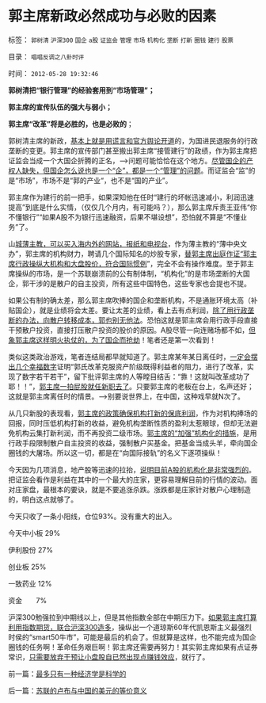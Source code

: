 # 郭主席新政必然成功与必败的因素

标签： `郭树清` `沪深300` `国企` `a股` `证监会` `管理` `市场` `机构化` `垄断` `打新` `圈钱` `建行` `股票` 

目录： `唱唱反调之八卦时评`

时间： `2012-05-28 19:32:46`

**郭树清把“银行管理”的经验套用到“市场管理”；**

**郭主席的宣传队伍的强大与弱小；**

**郭主席“改革”将是必胜的，也是必败的**；

郭树清主席的新政，[基本上就是用谎言和官方舆论开道](../../../2012/5/25/政策话语权与个人责任成反比.md)的，为国进民退服务的行政垄断的变更。郭主席的宣传部门甚至搬出郭主席“接管建行”的政绩，作为郭主席把证监会当成一个大国企折腾的正名，——>问题可能恰恰在这个地方。[尽管国企的产权人缺失，但国企怎么说也是一个“企”，都是一个“管理”的问题](../../../2011/2/8/为什么引入数学的“经济学”都是伪科学？.md)。而证监会“监”的是“市场”，市场不是“郭的产业“，也不是“国的产业”。

郭主席作为建行的前一把手，如果深知他在任时“建行的坏帐迅速减小，利润迅速提高”到底是什么实情，（仅仅几个月内，有可能吗？），那么郭主席斥责王亚伟“你不懂银行”“如果A股不为银行迅速融资，后果不堪设想”，恐怕就不算是“不懂业务”了。

山[城薄主教，可以买入海内外的网站，报纸和电视台](../../../2008/11/8/凤凰卫视变成袁黑台，委实不智.md)，作为薄主教的“薄中央文办”，郭主席的机构财力，聘请几个国际知名的炒股专家，[替郭主席出庭作证“郭主席行政操纵大机构和大盘股价，符合国际惯例](../../../2012/5/14/元首原则的两个凡是和拨乱反正.md)”，完全不会有操作难度。至于郭主席操纵的市场，是一个苏联崩溃前的公有制体制，“机构化”的是市场垄断的大国企，郭干涉的是散户的自主投资，所有这些中国特色，这些专家也会提也不提。

如果公有制的确太差，那么郭主席吹捧的国企和垄断机构，不是通胀环境太高（补贴国企），就是业绩将会太差。要让太差的业绩，看上去有点利润，[除了用行政垄断的办法，向散户转移成本，郭也别无他法](../../../2012/5/15/万一出现改革旗号下的国进民退，您有思想准备吗？.md)。恐怕这就是郭主席会用行政手段直接干预散户投资，直接打压散户投资的股价的原因。A股尽管一向连赌场都不如，[但象郭主席这样明火执仗的，为了国企而抢劫](../../../2012/5/16/对郭树清主席和改革，最真诚的善意！.md)！笔者还是第一次看到！

类似这类政治游戏，笔者连结局都早就知道了。郭主席某年某日离任时，[一定会摆出几个幸福数字](../../../2011/12/30/特色数字定律，美式数字的自私自利.md)证明“郭氏改革克服资产阶级既得利益者的阻力，进行了改革，实现了数字若干若干”，留下批评郭主席的人等瞠目结舌：“靠！这就叫改革成功了耶！！”，[郭主席一拍屁股就任新职去了](../../../2012/5/17/强盗逻辑是要付出代价的，郭主席将付出谁的代价？.md)。只要郭主席的老板在台上，名声还好；这就是郭主席离任时的情景。——>别要说世界上，在中国，这种戏早就N次了。

从几只新股的表现看，[郭主席的政策确保机构打新的保底利润](../../../2012/1/30/新股改革从取缔“机构无风险垄断暴利特权”入手.md)，作为对机构捧场的回报，同时压低机构打新的收益，避免机构垄断性质的盈利太惹眼球，但却无法避免机构云集打新利润，而不再投资二级市场。[郭主席的“加强”机构化的措施](../../../2012/1/5/A股机构化超过60-，还打压小盘股，就注定大熊市.md)，是用行政手段限制散户自主投资的收益，强制散户买基金。把基金当成头羊，牵向国企圈钱的大屠场。所以这一切，都是在“向国际接轨”的名义下逐项操纵！

今天因为几项消息，地产股等迅速的拉抬，[说明目前A股的机构化是非常强烈的](../../../2012/1/12/股市中的民主机制，西方基金和东方机构化.md)。把证监会看作是利益在其中的一个最大的庄家，更容易理解目前的行情的波动。面对庄家盘，最根本的要诀，就是不要追涨杀跌。涨跌都是庄家针对散户心理制造的，明白这点就够了。

今天只收了一条小阳线，仓位93%。没有重大的出入。

今天中小板 29%

伊利股份 27%

创业板 25%

一致药业 12%

资金　　7%

沪深300勉强拉到中期线以上，但是其他指数全部在中期压力下。[如果郭主席打算利用指数期货，联合沪深300造多](../../../2012/3/29/期货指数是机构化操纵出大熊市的祸根；.md)，操纵出一个道琼斯60年代凯恩斯主义最强烈时侯的“smart50牛市”，可能是最后的机会了。但就算是这样，也不能完成为国企圈钱的任务啊！革命任务艰巨啊！郭主席还需要再努力！其实郭主席如果有点证券常识，[只需要放弃干预让小盘股自已然出现点赚钱效应](../../../2012/4/24/强盗逻辑正在制造空前的金融危机和经济危机.md)，就行了。



前一篇：[最多只有一种经济学是科学的](../../../2012/5/28/最多只有一种经济学是科学的.md)

后一篇：[苏联的卢布与中国的美元的等价意义](../../../2012/5/29/苏联的卢布与中国的美元的等价意义.md)